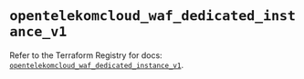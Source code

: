 # `opentelekomcloud_waf_dedicated_instance_v1`

Refer to the Terraform Registry for docs: [`opentelekomcloud_waf_dedicated_instance_v1`](https://registry.terraform.io/providers/opentelekomcloud/opentelekomcloud/1.36.12/docs/resources/waf_dedicated_instance_v1).
